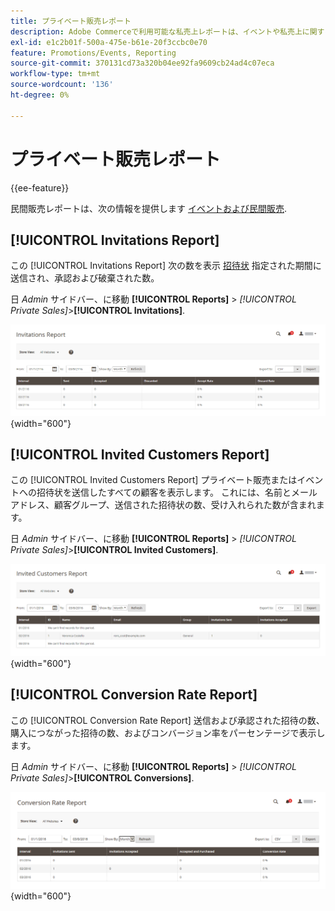 ```yaml
---
title: プライベート販売レポート
description: Adobe Commerceで利用可能な私売上レポートは、イベントや私売上に関する有用な情報を提供します。
exl-id: e1c2b01f-500a-475e-b61e-20f3ccbc0e70
feature: Promotions/Events, Reporting
source-git-commit: 370131cd73a320b04ee92fa9609cb24ad4c07eca
workflow-type: tm+mt
source-wordcount: '136'
ht-degree: 0%

---
```


# プライベート販売レポート

{{ee-feature}}

民間販売レポートは、次の情報を提供します [イベントおよび民間販売](../merchandising-promotions/events-private-sales.md).

## [!UICONTROL Invitations Report]

この [!UICONTROL Invitations Report] 次の数を表示 [招待状](../merchandising-promotions/invitations.md) 指定された期間に送信され、承認および破棄された数。

日 _Admin_ サイドバー、に移動 **[!UICONTROL Reports]** > _[!UICONTROL Private Sales]_>**[!UICONTROL Invitations]**.

![招待状レポート](./assets/private-sales-invitations.png){width="600"}

## [!UICONTROL Invited Customers Report]

この [!UICONTROL Invited Customers Report] プライベート販売またはイベントへの招待状を送信したすべての顧客を表示します。 これには、名前とメールアドレス、顧客グループ、送信された招待状の数、受け入れられた数が含まれます。

日 _Admin_ サイドバー、に移動 **[!UICONTROL Reports]** > _[!UICONTROL Private Sales]_>**[!UICONTROL Invited Customers]**.

![招待顧客レポート](./assets/private-sales-invited-customers.png){width="600"}

## [!UICONTROL Conversion Rate Report]

この [!UICONTROL Conversion Rate Report] 送信および承認された招待の数、購入につながった招待の数、およびコンバージョン率をパーセンテージで表示します。

日 _Admin_ サイドバー、に移動 **[!UICONTROL Reports]** > _[!UICONTROL Private Sales]_>**[!UICONTROL Conversions]**.

![コンバージョン率レポート](./assets/private-sales-conversions.png){width="600"}
